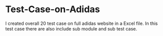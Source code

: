 # Test-Case-on-Adidas
I created overall 20 test case on full adidas website in a Excel file. In this test case there are also include sub module and sub test case. 

